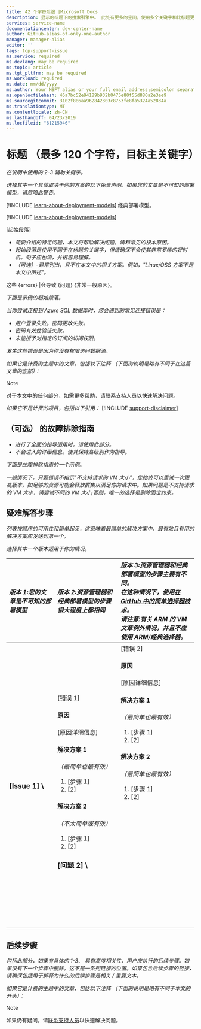 ```yaml
---
title: 42 个字符后跟 |Microsoft Docs
description: 显示的标题下的搜索引擎中。 此处有更多的空间，使用多个关键字和比标题更具描述性说明
services: service-name
documentationcenter: dev-center-name
author: GitHub-alias-of-only-one-author
manager: manager-alias
editor: ''
tags: top-support-issue
ms.service: required
ms.devlang: may be required
ms.topic: article
ms.tgt_pltfrm: may be required
ms.workload: required
ms.date: mm/dd/yyyy
ms.author: Your MSFT alias or your full email address;semicolon separates two or more
ms.openlocfilehash: 46a7bc52e94189b932b0475e80f55d880a2e3ee9
ms.sourcegitcommit: 3102f886aa962842303c8753fe8fa5324a52834a
ms.translationtype: MT
ms.contentlocale: zh-CN
ms.lasthandoff: 04/23/2019
ms.locfileid: "61215946"
---
```

# <a name="title-maximum-120-characters-target-the-primary-keyword"></a>标题 （最多 120 个字符，目标主关键字）
*在说明中使用的 2-3 辅助关键字。*

*选择其中一个具体取决于你的方案的以下免责声明。如果您的文章是不可知的部署模型，请忽略此警告。*

[!INCLUDE [learn-about-deployment-models](../../includes/learn-about-deployment-models-rm-include.md)] 经典部署模型。

[!INCLUDE [learn-about-deployment-models](../../includes/learn-about-deployment-models-both-include.md)]

[起始段落]

* *简要介绍的特定问题，本文将帮助解决问题，请和常见的根本原因。*
* *起始段落是使用不同于在标题的关键字，但请确保不会使其非常罗嗦的好时机。句子应也流，并很容易理解。*
* *（可选）-异常列出，且不在本文中的相关方案。例如，"Linux/OSS 方案不是本文中所述"。*

这些 {errors} |会导致 {问题} {非常一般原因}。

*下面是示例的起始段落。*

*当你尝试连接到 Azure SQL 数据库时，您会遇到的常见连接错误是：*

* *用户登录失败。密码更改失败。*
* *密码有效性验证失败。*
* *未能授予对指定的订阅的访问权限。*

*发生这些错误是因为你没有权限访问数据源。*

*如果它是计费的主题中的文章，包括以下注释 （下面的说明是略有不同于在这篇文章的底部）：*

> [!NOTE]
> 对于本文中的任何部分，如需更多帮助，请[联系支持人员](https://portal.azure.com/?#blade/Microsoft_Azure_Support/HelpAndSupportBlade)以快速解决问题。
> 
> 

*如果它不是计费的项目，包括以下引用：*
[!INCLUDE [support-disclaimer](../../includes/support-disclaimer.md)]

## <a name="troubleshooting-guidance-optional"></a>（可选） 的故障排除指南
* *进行了全面的指导适用时，请使用此部分。*
* *不会进入的详细信息。使其保持高级别作为指导。*

*下面是故障排除指南的一个示例。*

*一般情况下，只要错误不指示"不支持请求的 VM 大小"，您始终可以重试一次更高版本，如足够的资源可能会释放群集以满足你的请求中。如果问题是不支持请求的 VM 大小，请尝试不同的 VM 大小;否则，唯一的选择是删除固定约束。*

## <a name="troubleshooting-steps"></a>疑难解答步骤
*列表按顺序的可用性和简单起见，这意味着最简单的解决方案中，最有效且有用的解决方案应发送到第一个。*

*选择其中一个版本适用于你的情况。*

| <em>版本 1:您的文章是不可知的部署模型</em> | <em>版本 2:资源管理器和经典部署模型的步骤很大程度上都相同</em> | <em>版本 3:资源管理器和经典部署模型的步骤主要有不同。 <br />在这种情况下，使用<a href="https://github.com/Azure/azure-content-pr/blob/master/contributor-guide/custom-markdown-extensions.md#simple-selectors">在 GitHub 中的简单选择器技术</a>。 <br />请注意:有关 ARM 的 VM 文章例外情况，并且不应使用 ARM/经典选择器。</em> |
|:--- |:--- |:--- |
| <p><h3>[Issue 1] \ |[错误 1]</h3><h4>原因</h4>[原因详细信息]</p><p><h4>解决方案 1</h4><em>（最简单也最有效）</em></p><ol><li>[步骤 1]</li><li>[2]</li></ol><p><h4>解决方案 2</h4><em>（不太简单或有效）</em></p><ol><li>[步骤 1]</li><li>[2]</li></ol><p><h3>[问题 2] \ |[错误 2]</h3><h4>原因</h4>[原因详细信息]</p><p><h4>解决方案 1</h4><em>（最简单也最有效）</em></p><ol><li>[步骤 1]</li><li>[2]</li></ol><p><h4>解决方案 2</h4><em>（最简单也最有效）</em></p><ol><li>[步骤 1]</li><li>[2]</li></ol><br /><br /><br /><br /><br /><br /><br /><br /><br /><br /><br /><br /><br /><br /><br /><br /> |

## <a name="next-steps"></a>后续步骤
*包括此部分，如果有具体的 1-3、 具有高度相关性，用户应执行的后续步骤。如果没有下一个步骤中删除。这不是一系列链接的位置。如果包含后续步骤的链接，请确保包括用于解释为什么的后续步骤是相关 / 重要文本。*

*如果它是计费的主题中的文章，包括以下注释 （下面的说明是略有不同于本文的开头）：*

> [!NOTE]
> 如果仍有疑问，请[联系支持人员](https://portal.azure.com/?#blade/Microsoft_Azure_Support/HelpAndSupportBlade)以快速解决问题。
> 
> 

